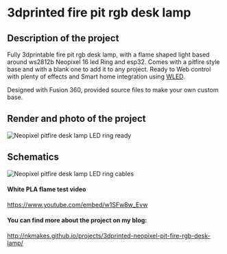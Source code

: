 # 3dprinted fire pit rgb desk lamp

## Description of the project

Fully 3dprintable fire pit rgb desk lamp, with a flame shaped light based around ws2812b Neopixel 16 led Ring and esp32. Comes with a pitfire style base and with a blank one to add it to any project. Ready to Web control with plenty of effects and Smart home integration using [WLED](https://github.com/Aircoookie/WLED).

Designed with Fusion 360, provided source files to make your own custom base.

## Render and photo of the project

![Neopixel pitfire desk lamp LED ring ready](/images/neopixel_top.jpg)

## Schematics

![Neopixel pitfire desk lamp LED ring cables]()


#### White PLA flame test video
https://www.youtube.com/embed/w1SFw8w_Evw

#### You can find more about the project on my blog:
http://nkmakes.github.io/projects/3dprinted-neopixel-pit-fire-rgb-desk-lamp/




